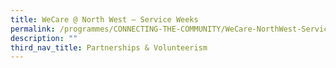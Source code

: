 ```yaml
---
title: WeCare @ North West – Service Weeks
permalink: /programmes/CONNECTING-THE-COMMUNITY/WeCare-NorthWest-ServiceWeeks
description: ""
third_nav_title: Partnerships & Volunteerism
---
```




